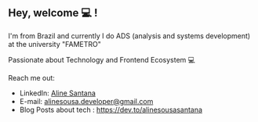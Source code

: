 ## Hey, welcome 💻 !  

I'm from Brazil and currently I do ADS (analysis and systems development) at the university "FAMETRO"
<p>Passionate about Technology and Frontend Ecosystem 💻</p>


Reach me out:
* LinkedIn: [Aline Santana](https://www.linkedin.com/in/aline-sousa-santana-131535256/)
* E-mail: alinesousa.developer@gmail.com
* Blog Posts about tech : https://dev.to/alinesousasantana
